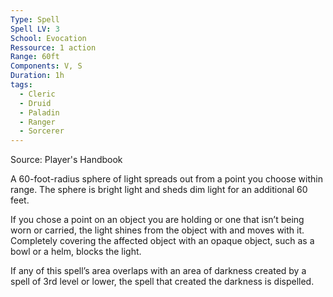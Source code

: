 ```yaml
---
Type: Spell
Spell LV: 3
School: Evocation
Ressource: 1 action
Range: 60ft
Components: V, S
Duration: 1h
tags:
  - Cleric
  - Druid
  - Paladin
  - Ranger
  - Sorcerer
---
```

Source: Player's Handbook

A 60-foot-radius sphere of light spreads out from a point you choose within range. The sphere is bright light and sheds dim light for an additional 60 feet.

If you chose a point on an object you are holding or one that isn’t being worn or carried, the light shines from the object with and moves with it. Completely covering the affected object with an opaque object, such as a bowl or a helm, blocks the light.

If any of this spell’s area overlaps with an area of darkness created by a spell of 3rd level or lower, the spell that created the darkness is dispelled.